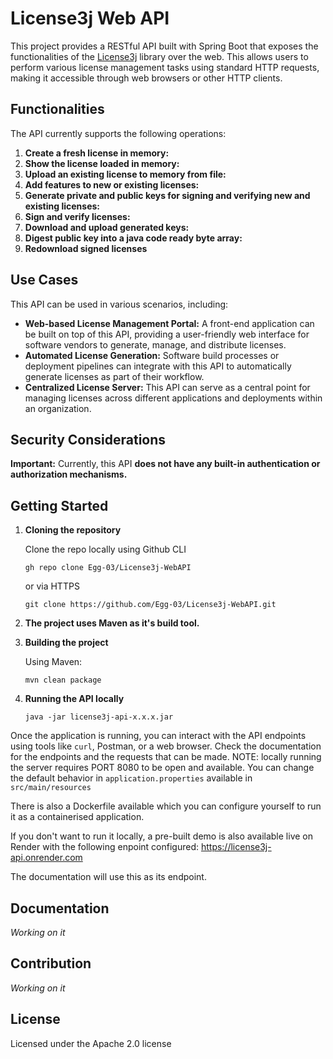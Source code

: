 # License3j Web API

This project provides a RESTful API built with Spring Boot that exposes the functionalities of the [License3j](https://github.com/verhas/License3j) library over the web. This allows users to perform various license management tasks using standard HTTP requests, making it accessible through web browsers or other HTTP clients.

## Functionalities

The API currently supports the following operations:

1.  **Create a fresh license in memory:**
2.  **Show the license loaded in memory:**
3.  **Upload an existing license to memory from file:**
4.  **Add features to new or existing licenses:**
5.  **Generate private and public keys for signing and verifying new and existing licenses:**
6.  **Sign and verify licenses:**
7.  **Download and upload generated keys:**
8.  **Digest public key into a java code ready byte array:**
9. **Redownload signed licenses**

## Use Cases

This API can be used in various scenarios, including:

* **Web-based License Management Portal:** A front-end application can be built on top of this API, providing a user-friendly web interface for software vendors to generate, manage, and distribute licenses.
* **Automated License Generation:** Software build processes or deployment pipelines can integrate with this API to automatically generate licenses as part of their workflow.
* **Centralized License Server:** This API can serve as a central point for managing licenses across different applications and deployments within an organization.

## Security Considerations

**Important:** Currently, this API **does not have any built-in authentication or authorization mechanisms.** 

## Getting Started 

1.  **Cloning the repository**

    Clone the repo locally using Github CLI
    ```
    gh repo clone Egg-03/License3j-WebAPI
    ```
    
    or via HTTPS

    ```
    git clone https://github.com/Egg-03/License3j-WebAPI.git
    ```
    
2.  **The project uses Maven as it's build tool.**

3.  **Building the project**

      Using Maven:

      ```
      mvn clean package
      ```
 
4.  **Running the API locally**

      ```
      java -jar license3j-api-x.x.x.jar
      ```

Once the application is running, you can interact with the API endpoints using tools like `curl`, Postman, or a web browser. Check the documentation for the endpoints and the requests that can be made.
NOTE: locally running the server requires PORT 8080 to be open and available. You can change the default behavior in `application.properties` available in `src/main/resources`

There is also a Dockerfile available which you can configure yourself to run it as a containerised application.

If you don't want to run it locally, a pre-built demo is also available live on Render with the following enpoint configured: https://license3j-api.onrender.com

The documentation will use this as its endpoint.

## Documentation
*Working on it*
## Contribution
*Working on it*

## License

Licensed under the Apache 2.0 license
